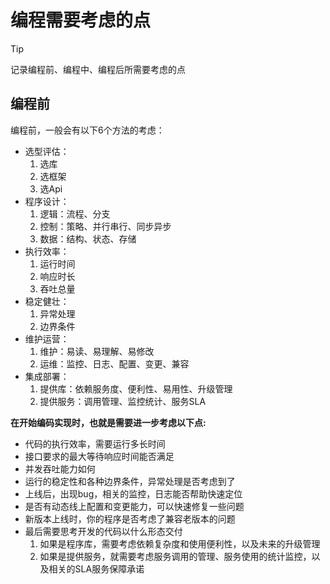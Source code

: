 # 编程需要考虑的点

> [!tip]
> 记录编程前、编程中、编程后所需要考虑的点

## 编程前

编程前，一般会有以下6个方法的考虑：

- 选型评估：
  1. 选库
  2. 选框架
  3. 选Api
- 程序设计：
  1. 逻辑：流程、分支
  2. 控制：策略、并行串行、同步异步
  3. 数据：结构、状态、存储
- 执行效率：
  1. 运行时间
  2. 响应时长
  3. 吞吐总量
- 稳定健壮：
  1. 异常处理
  2. 边界条件
- 维护运营：
  1. 维护：易读、易理解、易修改
  2. 运维：监控、日志、配置、变更、兼容
- 集成部署：
  1. 提供库：依赖服务度、便利性、易用性、升级管理
  2. 提供服务：调用管理、监控统计、服务SLA

**在开始编码实现时，也就是需要进一步考虑以下点:**

- 代码的执行效率，需要运行多长时间
- 接口要求的最大等待响应时间能否满足
- 并发吞吐能力如何
- 运行的稳定性和各种边界条件，异常处理是否考虑到了
- 上线后，出现bug，相关的监控，日志能否帮助快速定位
- 是否有动态线上配置和变更能力，可以快速修复一些问题
- 新版本上线时，你的程序是否考虑了兼容老版本的问题
- 最后需要思考开发的代码以什么形态交付
  1. 如果是程序库，需要考虑依赖复杂度和使用便利性，以及未来的升级管理
  2. 如果是提供服务，就需要考虑服务调用的管理、服务使用的统计监控，以及相关的SLA服务保障承诺